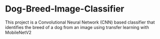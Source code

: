# Dog-Breed-Image-Classifier
This project is a Convolutional Neural Network (CNN) based classifier that identifies the breed of a dog from an image using transfer learning with MobileNetV2
